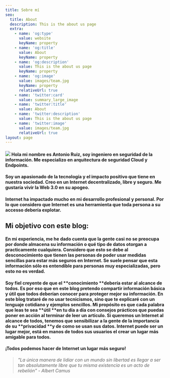 ```yaml
---
title: Sobre mí
seo:
  title: About
  description: This is the about us page
  extra:
    - name: 'og:type'
      value: website
      keyName: property
    - name: 'og:title'
      value: About
      keyName: property
    - name: 'og:description'
      value: This is the about us page
      keyName: property
    - name: 'og:image'
      value: images/team.jpg
      keyName: property
      relativeUrl: true
    - name: 'twitter:card'
      value: summary_large_image
    - name: 'twitter:title'
      value: About
    - name: 'twitter:description'
      value: This is the about us page
    - name: 'twitter:image'
      value: images/team.jpg
      relativeUrl: true
layout: page
---
```

#### ![](https://soyantoniorz.com/images/icono1-de1c2d62.png)&#xA;&#xA;Hola mi nombre es Antonio Ruiz, soy **ingeniero en seguridad de la información**. Me especializo en arquitectura de **seguridad Cloud y Endpoints**.

#### Soy un apasionado de la tecnología y el impacto positivo que tiene en nuestra sociedad. Creo en un **Internet decentralizado, libre y seguro**. Me gustaría vivir la **Web 3.0** en su apogeo. 

#### Internet ha impactado mucho en mi desarrollo profesional y personal. Por lo que considero que Internet es una herramienta que toda persona a su accesso debería **explotar**.

##

## Mi objetivo con este blog: 

#### En mi experiencia, me he dado cuenta que la gente casi no se preocupa por donde almacena su información o qué tipo de datos otorgan a practicamente cualquiera. Considero que esto se debe al desconocimiento que tienen las personas de poder usar medidas sencillas para estar más seguros en Internet. Se suele pensar que esta información sólo es entendible para personas muy especializadas, pero esto no es verdad.

#### &#xA;Soy fiel creyente de que el **conocimiento **debería estar al alcance de **todos**. Es por eso que en este blog pretendo compartir **información básica y úti**l que todos deberían conocer para proteger mejor su información. En este blog trataré de no usar tecnicismos, sino que te explicaré con un **lenguaje cotidiano y ejemplos sencillos**. Mi propósito es que cada palabra que leas te sea **útil **en tu día a día con consejos prácticos que puedas poner en acción al terminar de leer un artículo.&#xA;&#xA;Si queremos un **Internet al alcance de todos**, tenemos que sensibilizar a la gente de la importancia de su **privacidad **y de como se usan sus **datos**. Internet puede ser un lugar mejor, está en manos de todos sus usuarios el crear un lugar más amigable para todos.

#### **¡Todos podemos hacer de Internet un lugar más seguro!**

> *"La única manera de lidiar con un mundo sin libertad es llegar a ser tan absolutamente libre que tu misma existencia es un acto de rebelión" - Albert Camus*
